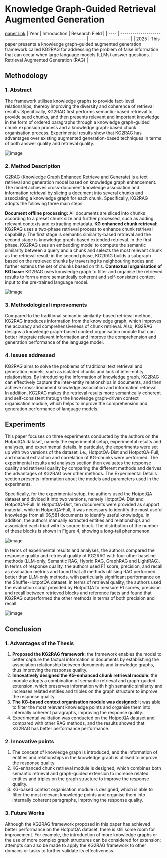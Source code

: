 # Knowledge Graph-Guided Retrieval Augmented Generation
[paper link](https://arxiv.org/pdf/2502.06864) 
| Year | Introduction                                                         | Research Field                 |
| ---- | ------------------------------------------------------------ | -------------------- |
| 2025 |   This paper presents a knowledge graph-guided augmented generation framework called KG2RAG for addressing the problem of false information that can occur when large language models (LLMs) answer questions.        | Retrieval Augmented Generation (RAG)         |

## Methodology

### 1. Abstract
The framework utilises knowledge graphs to provide fact-level relationships, thereby improving the diversity and coherence of retrieval results. Specifically, KG2RAG first performs semantic-based retrieval to provide seed chunks, and then presents relevant and important knowledge in the form of ordered paragraphs through a knowledge graph-guided chunk expansion process and a knowledge graph-based chunk organisation process. Experimental results show that KG2RAG has advantages over existing augmented generation-based techniques in terms of both answer quality and retrieval quality.

![image](https://github.com/user-attachments/assets/f9ab0f08-d6e0-4609-917b-87959bc10572)

### 2. Method Description 
G2RAG (Knowledge Graph Enhanced Retrieve and Generate) is a text retrieval and generation model based on knowledge graph enhancement. The model achieves cross-document knowledge association and information retrieval by slicing a document into several chunks and associating a knowledge graph for each chunk. Specifically, KG2RAG adopts the following three main steps:

**Document offline processing:** All documents are sliced into chunks according to a preset chunk size and further processed, such as adding relevant contexts and extracting metadata.
**KG enhanced chunk retrieval:** KG2RAG uses a two-phase retrieval process to enhance chunk retrieval capability. The first stage is semantic similarity-based retrieval and the second stage is knowledge graph-based extended retrieval. In the first phase, KG2RAG uses an embedding model to compute the semantic similarity between a query and a chunk and selects the most relevant chunk as the retrieval result; in the second phase, KG2RAG builds a subgraph based on the retrieved chunks by traversing its neighbouring nodes and further extends the set of chunks based on this.
**Contextual organisation of KG base:** KG2RAG uses knowledge graph to filter and organise the retrieved results to form a more semantically coherent and self-consistent context input to the pre-trained language model.

![image](https://github.com/user-attachments/assets/a7cb5d04-6a19-4b44-9659-48c096b085f0)

### 3. Methodological improvements
Compared to the traditional semantic similarity-based retrieval method, KG2RAG introduces information from the knowledge graph, which improves the accuracy and comprehensiveness of chunk retrieval. Also, KG2RAG designs a knowledge graph-based context organisation module that can better integrate relevant information and improve the comprehension and generation performance of the language model.

### 4. Issues addressed 
KG2RAG aims to solve the problems of traditional text retrieval and generation models, such as isolated chunks and lack of inter-entity relationships. By introducing the information of knowledge graph, KG2RAG can effectively capture the inter-entity relationships in documents, and then achieve cross-document knowledge association and information retrieval. In addition, KG2RAG makes the retrieval results more semantically coherent and self-consistent through the knowledge graph-driven context organisation module, which helps to improve the comprehension and generation performance of language models.

## Experiments
This paper focuses on three experiments conducted by the authors on the HotpotQA dataset, namely the experimental setup, experimental results and analyses, and experimental details. In particular, the experiments were set up with two versions of the dataset, i.e., HotpotQA-Dist and HotpotQA-Full, and manual extraction and correlation of KG-chunks were performed. The experimental results and analyses section then evaluates the response quality and retrieval quality by comparing the different methods and derives the advantages of KG2RAG over other methods. The Experimental Details section presents information about the models and parameters used in the experiments.

Specifically, for the experimental setup, the authors used the HotpotQA dataset and divided it into two versions, namely HotpotQA-Dist and HotpotQA-Full. In HotpotQA-Dist, ten documents were provided as support material, while in HotpotQA-Full, it was necessary to identify the most useful knowledge from all 66,581 documents to identify useful knowledge. In addition, the authors manually extracted entities and relationships and associated each triad with its source block. The distribution of the number of these blocks is shown in Figure 4, showing a long-tail phenomenon.

![image](https://github.com/user-attachments/assets/b6e1db22-e622-4899-81b5-f6fedc3be4a9)

In terms of experimental results and analyses, the authors compared the response quality and retrieval quality of KG2RAG with four other baseline methods (LLM-only, Semantic RAG, Hybrid RAG, GraphRAG and LightRAG). In terms of response quality, the authors used F1 score, precision, and recall as evaluation metrics and found that all methods utilising RAG performed better than LLM-only methods, with particularly significant performance on the Shuffle-HotpotQA dataset. In terms of retrieval quality, the authors used the evaluation script provided by HotpotQA to measure F1 scores, precision and recall between retrieved blocks and reference facts and found that KG2RAG outperformed the other methods in terms of both precision and recall.

![image](https://github.com/user-attachments/assets/f2bea1fb-1e21-4995-8287-cb755fb3ff38)

## Conclusion

### 1. Advantages of the Thesis
  1. **Proposed the KG2RAG framework**: the framework enables the model to better capture the factual information in documents by establishing the association relationship between documents and knowledge graphs, thus improving the response quality.
  2. **Innovatively designed the KG-enhanced chunk retrieval module**: the module adopts a combination of semantic retrieval and graph-guided extension, which preserves information with high semantic similarity and increases related entities and triples on the graph structure to improve the response quality.
  3. **The KG-based context organisation module was designed**: it was able to filter the most relevant knowledge points and organise them into internally coherent paragraphs, improving the response quality.
  4. Experimental validation was conducted on the HotpotQA dataset and compared with other RAG methods, and the results showed that KG2RAG has better performance performance.

### 2. Innovative points
  1. The concept of knowledge graph is introduced, and the information of entities and relationships in the knowledge graph is utilised to improve the response quality.
  2. KG-enhanced chunk retrieval module is designed, which combines both semantic retrieval and graph-guided extension to increase related entities and triples on the graph structure to improve the response quality.
  3. KG-based context organisation module is designed, which is able to filter the most relevant knowledge points and organise them into internally coherent paragraphs, improving the response quality.
     
### 3. Future Works
Although the KG2RAG framework proposed in this paper has achieved better performance on the HotpotQA dataset, there is still some room for improvement. For example, the introduction of more knowledge graphs or the use of more complex graph structures can be considered for extension; attempts can also be made to apply the KG2RAG framework to other domains or tasks to further validate its effectiveness.   
